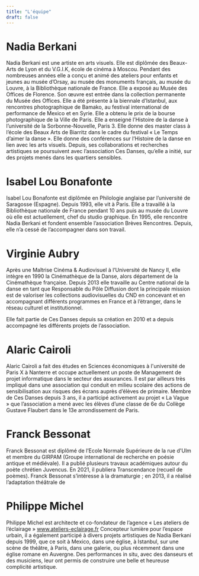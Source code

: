 ```yaml
---
title: "L'équipe"
draft: false
---
```


# Nadia Berkani

Nadia Berkani est une artiste en arts visuels. Elle est diplômée des Beaux-Arts de Lyon et du
V.G.I.K, école de cinéma à Moscou.
Pendant des nombreuses années elle a conçu et animé des ateliers pour enfants et jeunes
au musée d’Orsay, au musée des monuments français, au musée du Louvre, à la
Bibliothèque nationale de France.
Elle a exposé au Musée des Offices de Florence. Son œuvre est entrée dans la collection
permanente du Musée des Offices. Elle a été présente à la biennale d’Istanbul, aux
rencontres photographique de Bamako, au festival international de performance de Mexico
et en Syrie. Elle a obtenu le prix de la bourse photographique de la Ville de Paris.
Elle a enseigné l’Histoire de la danse à l’université de la Sorbonne-Nouvelle, Paris 3. Elle
donne des master class à l’école des Beaux Arts de Biarritz dans le cadre du festival « Le
Temps d’aimer la danse ». Elle donne des conférences sur l’Histoire de la danse en lien avec
les arts visuels.
Depuis, ses collaborations et recherches artistiques se poursuivent avec l’association Ces
Danses, qu’elle a initié, sur des projets menés dans les quartiers sensibles.

 

# Isabel Lou Bonafonte

Isabel Lou Bonafonte est diplômée en Philologie anglaise par l’université de Saragosse
(Espagne). Depuis 1993, elle vit à Paris. Elle a travaillé à la Bibliothèque nationale de France
pendant 10 ans puis au musée du Louvre où elle est actuellement, chef du studio graphique.
En 1995, elle rencontre Nadia Berkani et fondent ensemble l’association Brèves Rencontres.
Depuis, elle n’a cessé de l’accompagner dans son travail.

 

# Virginie Aubry

Après une Maîtrise Cinéma & Audiovisuel à l’Université de Nancy II, elle intègre en 1990 la
Cinémathèque de la Danse, alors département de la Cinémathèque française. Depuis 2013
elle travaille au Centre national de la danse en tant que Responsable du Pôle Diffusion dont
la principale mission est de valoriser les collections audiovisuelles du CND en concevant et
en accompagnant différents programmes en France et à l’étranger, dans le réseau culturel et
institutionnel.

Elle fait partie de Ces Danses depuis sa création en 2010 et a depuis accompagné les
différents projets de l’association.

 

# Alaric Cairoli

Alaric Cairoli a fait des études en Sciences économiques à l'université de Paris X à Nanterre
et occupe actuellement un poste de Management de projet informatique dans le secteur des
assurances.
Il est par ailleurs très impliqué dans une association qui conduit en milieu scolaire des
actions de sensibilisation aux risques des écrans auprès d’élèves de primaire.
Membre de Ces Danses depuis 3 ans, il a participé activement au projet « La Vague » que
l’association a mené avec les élèves d’une classe de 6e du Collège Gustave Flaubert dans le
13e arrondissement de Paris.

 

# Franck Bessonat

Franck Bessonat est diplômé de l’Ecole Normale Supérieure de la rue d'Ulm et membre du
GIRPAM (Groupe international de recherche en poésie antique et médiévale).
Il a publié plusieurs travaux académiques autour du poète chrétien Juvencus. En 2021, il
publiera Transcendance (recueil de poèmes).
Franck Bessonat s’intéresse à la dramaturgie ; en 2013, il a réalisé l’adaptation théâtrale de
 

# Philippe Michel

Philippe Michel est architecte et co-fondateur de l’agence « Les ateliers de
l’éclairage » www.ateliers-eclairage.fr
Concepteur lumière pour l’espace urbain, il a également participé à divers projets artistiques
de Nadia Berkani depuis 1999, que ce soit à Mexico, dans une église, à Istanbul, sur une
scène de théâtre, à Paris, dans une galerie, ou plus récemment dans une église romane en
Auvergne. Des performances in situ, avec des danseurs et des musiciens, leur ont permis de
construire une belle et heureuse complicité artistique.